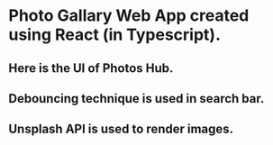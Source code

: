 <h1>Photo Gallary Web App created using React (in Typescript).</h1>

<h2>Here is the UI of Photos Hub.</h2>
<h2>Debouncing technique is used in search bar.</h2>
<h2>Unsplash API is used to render images.</h2>

<img src="https://i.ibb.co/fqf43s1/Screenshot-2023-10-19-034430.png" alt="" />
